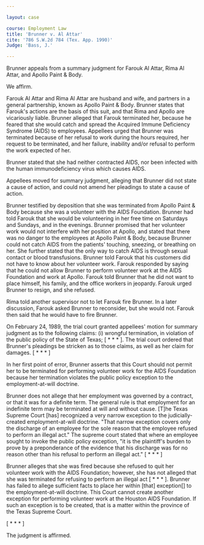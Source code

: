 ```yaml
---

layout: case

course: Employment Law
title: 'Brunner v. Al Attar'
cite: '786 S.W.2d 784 (Tex. App. 1990)'
Judge: 'Bass, J.'

---
```


Brunner appeals from a summary judgment for Farouk Al Attar, Rima Al Attar, and Apollo Paint & Body.

We affirm.

Farouk Al Attar and Rima Al Attar are husband and wife, and partners in a general partnership, known as Apollo Paint & Body. Brunner states that Farouk's actions are the basis of this suit, and that Rima and Apollo are vicariously liable. Brunner alleged that Farouk terminated her, because he feared that she would catch and spread the Acquired Immune Deficiency Syndrome (AIDS) to employees. Appellees urged that Brunner was terminated because of her refusal to work during the hours required, her request to be terminated, and her failure, inability and/or refusal to perform the work expected of her.

Brunner stated that she had neither contracted AIDS, nor been infected with the human immunodeficiency virus which causes AIDS.

Appellees moved for summary judgment, alleging that Brunner did not state a cause of action, and could not amend her pleadings to state a cause of action.

Brunner testified by deposition that she was terminated from Apollo Paint & Body because she was a volunteer with the AIDS Foundation. Brunner had told Farouk that she would be volunteering in her free time on Saturdays and Sundays, and in the evenings. Brunner promised that her volunteer work would not interfere with her position at Apollo, and stated that there was no danger to the employees at Apollo Paint & Body, because Brunner could not catch AIDS from the patients' touching, sneezing, or breathing on her. She further stated that the only way to catch AIDS is through sexual contact or blood transfusions. Brunner told Farouk that his customers did not have to know about her volunteer work. Farouk responded by saying that he could not allow Brunner to perform volunteer work at the AIDS Foundation and work at Apollo. Farouk told Brunner that he did not want to place himself, his family, and the office workers in jeopardy. Farouk urged Brunner to resign, and she refused.

Rima told another supervisor not to let Farouk fire Brunner. In a later discussion, Farouk asked Brunner to reconsider, but she would not. Farouk then said that he would have to fire Brunner.

On February 24, 1989, the trial court granted appellees' motion for summary judgment as to the following claims: (i) wrongful termination, in violation of the public policy of the State of Texas; [ * * * ]. The trial court ordered that Brunner's pleadings be stricken as to those claims, as well as her claim for damages. [ * * * ]

In her first point of error, Brunner asserts that this Court should not permit her to be terminated for performing volunteer work for the AIDS Foundation because her termination violates the public policy exception to the employment-at-will doctrine.

Brunner does not allege that her employment was governed by a contract, or that it was for a definite term. The general rule is that employment for an indefinite term may be terminated at will and without cause. [T]he Texas Supreme Court [has] recognized a very narrow exception to the judicially-created employment-at-will doctrine. "That narrow exception covers only the discharge of an employee for the sole reason that the employee refused to perform an illegal act." The supreme court stated that where an employee sought to invoke the public policy exception, "it is the plaintiff's burden to prove by a preponderance of the evidence that his discharge was for no reason other than his refusal to perform an illegal act." [ * * * ]

Brunner alleges that she was fired because she refused to quit her volunteer work with the AIDS Foundation; however, she has not alleged that she was terminated for refusing to perform an illegal act [ * * * ]. Brunner has failed to allege sufficient facts to place her within [that] exception[] to the employment-at-will doctrine. This Court cannot create another exception for performing volunteer work at the Houston AIDS Foundation. If such an exception is to be created, that is a matter within the province of the Texas Supreme Court.

[ * * * ]

The judgment is affirmed.